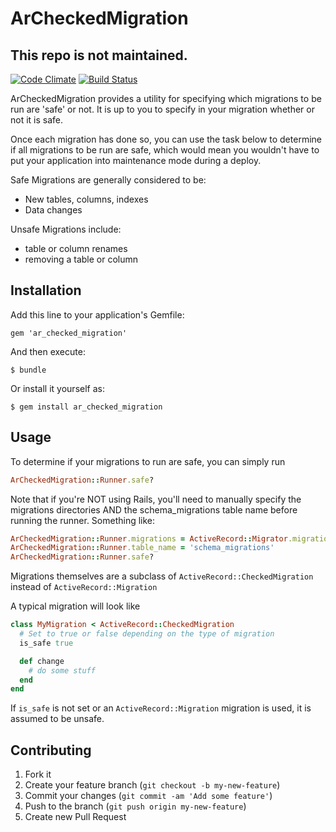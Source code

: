 # ArCheckedMigration

## This repo is not maintained.

[![Code Climate](https://codeclimate.com/repos/5297ae7f89af7e25a70ee800/badges/af6c4669ad4541ad1066/gpa.png)](https://codeclimate.com/repos/5297ae7f89af7e25a70ee800/feed)
[![Build Status](https://travis-ci.org/bradrobertson/ar_checked_migration.png?branch=master)](https://travis-ci.org/bradrobertson/ar_checked_migration)

ArCheckedMigration provides a utility for specifying which migrations to be run are
'safe' or not. It is up to you to specify in your migration whether or not it is safe.

Once each migration has done so, you can use the task below to determine if all
migrations to be run are safe, which would mean you wouldn't have to put your
application into maintenance mode during a deploy.

Safe Migrations are generally considered to be:

- New tables, columns, indexes
- Data changes

Unsafe Migrations include:

- table or column renames
- removing a table or column

## Installation

Add this line to your application's Gemfile:

    gem 'ar_checked_migration'

And then execute:

    $ bundle

Or install it yourself as:

    $ gem install ar_checked_migration

## Usage

To determine if your migrations to run are safe, you can simply run

````ruby
ArCheckedMigration::Runner.safe?
````

Note that if you're NOT using Rails, you'll need to manually specify the migrations
directories AND the schema_migrations table name before running the runner.
Something like:

````ruby
ArCheckedMigration::Runner.migrations = ActiveRecord::Migrator.migrations(['some', 'paths', 'here'])
ArCheckedMigration::Runner.table_name = 'schema_migrations'
ArCheckedMigration::Runner.safe?
````

Migrations themselves are a subclass of `ActiveRecord::CheckedMigration` instead of
`ActiveRecord::Migration`

A typical migration will look like

````ruby
class MyMigration < ActiveRecord::CheckedMigration
  # Set to true or false depending on the type of migration
  is_safe true

  def change
    # do some stuff
  end
end
````

If `is_safe` is not set or an `ActiveRecord::Migration` migration is used, it is assumed to be unsafe.

## Contributing

1. Fork it
2. Create your feature branch (`git checkout -b my-new-feature`)
3. Commit your changes (`git commit -am 'Add some feature'`)
4. Push to the branch (`git push origin my-new-feature`)
5. Create new Pull Request
